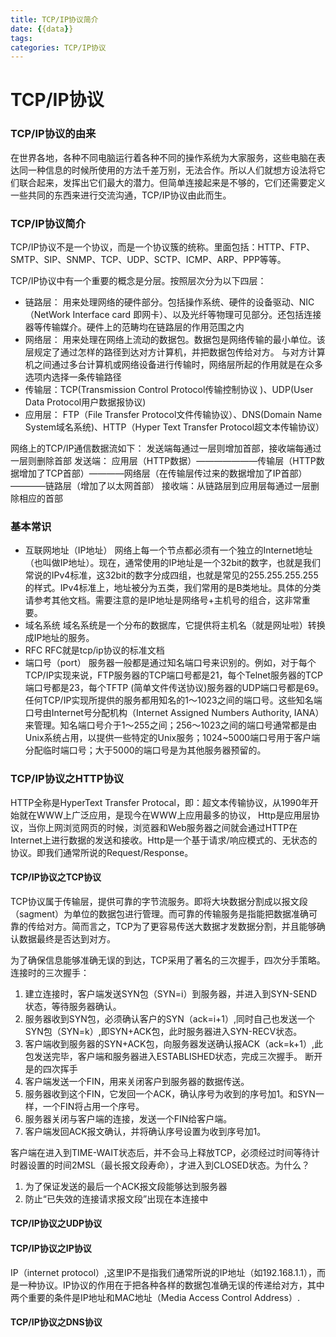 ```yaml
---
title: TCP/IP协议简介
date: {{data}}
tags:  
categories: TCP/IP协议
---
```


# TCP/IP协议
### TCP/IP协议的由来
  在世界各地，各种不同电脑运行着各种不同的操作系统为大家服务，这些电脑在表达同一种信息的时候所使用的方法千差万别，无法合作。所以人们就想方设法将它们联合起来，发挥出它们最大的潜力。但简单连接起来是不够的，它们还需要定义一些共同的东西来进行交流沟通，TCP/IP协议由此而生。

### TCP/IP协议简介
  TCP/IP协议不是一个协议，而是一个协议簇的统称。里面包括：HTTP、FTP、SMTP、SIP、SNMP、TCP、UDP、SCTP、ICMP、ARP、PPP等等。

  TCP/IP协议中有一个重要的概念是分层。按照层次分为以下四层：
  - 链路层： 用来处理网络的硬件部分。包括操作系统、硬件的设备驱动、NIC（NetWork Interface card 即网卡）、以及光纤等物理可见部分。还包括连接器等传输媒介。硬件上的范畴均在链路层的作用范围之内
  - 网络层： 用来处理在网络上流动的数据包。数据包是网络传输的最小单位。该层规定了通过怎样的路径到达对方计算机，并把数据包传给对方。 与对方计算机之间通过多台计算机或网络设备进行传输时，网络层所起的作用就是在众多选项内选择一条传输路径
  - 传输层：TCP(Transmission Control Protocol传输控制协议 )、UDP(User Data Protocol用户数据报协议)
  - 应用层： FTP（File Transfer Protocol文件传输协议）、DNS(Domain Name System域名系统)、HTTP（Hyper Text Transfer Protocol超文本传输协议）

网络上的TCP/IP通信数据流如下：
发送端每通过一层则增加首部，接收端每通过一层则删除首部
发送端： 应用层（HTTP数据）———————传输层（HTTP数据增加了TCP首部）————网络层（在传输层传过来的数据增加了IP首部）————链路层（增加了以太网首部）
接收端：从链路层到应用层每通过一层删除相应的首部

### 基本常识
- 互联网地址（IP地址）
网络上每一个节点都必须有一个独立的Internet地址（也叫做IP地址）。现在，通常使用的IP地址是一个32bit的数字，也就是我们常说的IPv4标准，这32bit的数字分成四组，也就是常见的255.255.255.255的样式。IPv4标准上，地址被分为五类，我们常用的是B类地址。具体的分类请参考其他文档。需要注意的是IP地址是网络号+主机号的组合，这非常重要。
- 域名系统
域名系统是一个分布的数据库，它提供将主机名（就是网址啦）转换成IP地址的服务。
- RFC
RFC就是tcp/ip协议的标准文档
- 端口号（port）
服务器一般都是通过知名端口号来识别的。例如，对于每个TCP/IP实现来说，FTP服务器的TCP端口号都是21，每个Telnet服务器的TCP端口号都是23，每个TFTP (简单文件传送协议)服务器的UDP端口号都是69。任何TCP/IP实现所提供的服务都用知名的1～1023之间的端口号。这些知名端口号由Internet号分配机构（Internet Assigned Numbers Authority, IANA）来管理。知名端口号介于1～255之间；256～1023之间的端口号通常都是由Unix系统占用，以提供一些特定的Unix服务；1024~5000端口号用于客户端分配临时端口号；大于5000的端口号是为其他服务器预留的。

### TCP/IP协议之HTTP协议
HTTP全称是HyperText Transfer Protocal，即：超文本传输协议，从1990年开始就在WWW上广泛应用，是现今在WWW上应用最多的协议，    Http是应用层协议，当你上网浏览网页的时候，浏览器和Web服务器之间就会通过HTTP在Internet上进行数据的发送和接收。Http是一个基于请求/响应模式的、无状态的协议。即我们通常所说的Request/Response。

#### TCP/IP协议之TCP协议
TCP协议属于传输层，提供可靠的字节流服务。即将大块数据分割成以报文段（sagment）为单位的数据包进行管理。而可靠的传输服务是指能把数据准确可靠的传给对方。简而言之，TCP为了更容易传送大数据才发数据分割，并且能够确认数据最终是否达到对方。

为了确保信息能够准确无误的到达，TCP采用了著名的三次握手，四次分手策略。
连接时的三次握手：
 1. 建立连接时，客户端发送SYN包（SYN=i）到服务器，并进入到SYN-SEND状态，等待服务器确认。
 2. 服务器收到SYN包，必须确认客户的SYN（ack=i+1）,同时自己也发送一个SYN包（SYN=k）,即SYN+ACK包，此时服务器进入SYN-RECV状态。
 3. 客户端收到服务器的SYN+ACK包，向服务器发送确认报ACK（ack=k+1）,此包发送完毕，客户端和服务器进入ESTABLISHED状态，完成三次握手。
断开是的四次挥手
 1. 客户端发送一个FIN，用来关闭客户到服务器的数据传送。
 2. 服务器收到这个FIN，它发回一个ACK，确认序号为收到的序号加1。和SYN一样，一个FIN将占用一个序号。
 3. 服务器关闭与客户端的连接，发送一个FIN给客户端。
 4. 客户端发回ACK报文确认，并将确认序号设置为收到序号加1。

 客户端在进入到TIME-WAIT状态后，并不会马上释放TCP，必须经过时间等待计时器设置的时间2MSL（最长报文段寿命），才进入到CLOSED状态。为什么？
  1. 为了保证发送的最后一个ACK报文段能够达到服务器
  2. 防止“已失效的连接请求报文段”出现在本连接中

#### TCP/IP协议之UDP协议
#### TCP/IP协议之IP协议

IP（internet protocol）,这里IP不是指我们通常所说的IP地址（如192.168.1.1），而是一种协议。IP协议的作用在于把各种各样的数据包准确无误的传递给对方，其中两个重要的条件是IP地址和MAC地址（Media Access Control Address）.

#### TCP/IP协议之DNS协议
